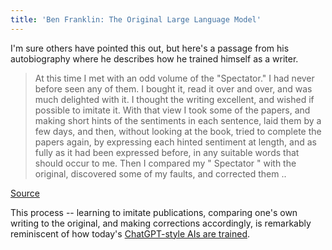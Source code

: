 ```yaml
---
title: 'Ben Franklin: The Original Large Language Model'
---
```


I'm sure others have pointed this out, but here's a passage from his
autobiography where he describes how he trained himself as a writer.

> At this time I met with an odd volume of the "Spectator." I had
> never before seen any of them. I bought it, read it over and over,
> and was much delighted with it. I thought the writing excellent, and
> wished if possible to imitate it. With that view I took some of the
> papers, and making short hints of the sentiments in each sentence,
> laid them by a few days, and then, without looking at the book,
> tried to complete the papers again, by expressing each hinted
> sentiment at length, and as fully as it had been expressed before,
> in any suitable words that should occur to me. Then I compared my "
> Spectator " with the original, discovered some of my faults, and
> corrected them ..

[Source](https://archive.org/details/autobiographyof00fran/page/14/)

This process -- learning to imitate publications, comparing one's own
writing to the original, and making corrections accordingly, is
remarkably reminiscent of how today's [ChatGPT-style AIs are
trained](https://aws.amazon.com/what-is/autoregressive-models/).
